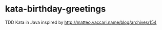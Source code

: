 # kata-birthday-greetings
TDD Kata in Java inspired by http://matteo.vaccari.name/blog/archives/154
